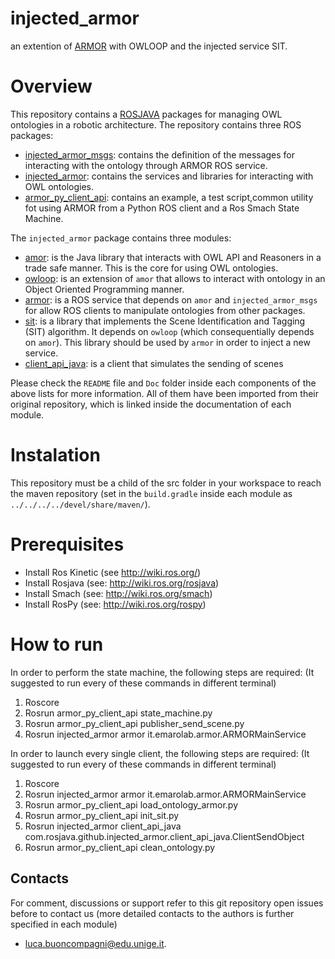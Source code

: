 # injected_armor
an extention of [ARMOR](https://arxiv.org/abs/1706.10151) with OWLOOP and the injected service SIT.

# Overview 

This repository contains a [ROSJAVA](http://wiki.ros.org/rosjava) packages for managing OWL ontologies in a robotic architecture.
The repository contains three ROS packages:
- [injected_armor_msgs](https://github.com/TheGor/injected_armor_pkgs/tree/developingMine/injected_armor_msgs): contains the definition of the messages for interacting with the ontology through ARMOR ROS service.
- [injected_armor](https://github.com/TheGor/injected_armor_pkgs/tree/developingMine/injected_armor): contains the services and libraries for interacting with OWL ontologies.
- [armor_py_client_api](https://github.com/TheGor/injected_armor_pkgs/tree/developingMine/armor_py_client_api): contains an example, a test script,common utility fot using ARMOR from a Python ROS client and a Ros Smach State Machine. 

The `injected_armor` package contains three modules:
- [amor](https://github.com/EmaroLab/injected_armor_pkgs/tree/master/injected_armor/amor): is the Java library that interacts with OWL API and Reasoners in a trade safe manner. This is the core for using OWL ontologies.
- [owloop](https://github.com/EmaroLab/injected_armor_pkgs/tree/master/injected_armor/owloop): is an extension of `amor` that allows to interact with ontology in an Object Oriented Programming manner.
- [armor](https://github.com/TheGor/injected_armor_pkgs/tree/developingMine/injected_armor/armor): is a ROS service that depends on `amor` and `injected_armor_msgs` for allow ROS clients to manipulate ontologies from other packages.
- [sit](https://github.com/TheGor/injected_armor_pkgs/tree/developingMine/injected_armor/sit): is a library that implements the Scene Identification and Tagging (SIT) algorithm. It depends on `owloop` (which consequentially depends on `amor`). This library should be used by `armor` in order to inject a new service. 
- [client_api_java](https://github.com/TheGor/injected_armor_pkgs/tree/developingMine/injected_armor/client_api_java): is a client that simulates the sending of scenes

Please check the `README` file and `Doc` folder inside each components of the above lists for more information. 
All of them have been imported from their original repository, which is linked inside the documentation of each module.

# Instalation

This repository must be a child of the src folder in your workspace to reach the maven repository (set in the `build.gradle` inside each module as `../../../../devel/share/maven/`).

# Prerequisites 

 - Install Ros Kinetic (see http://wiki.ros.org/)
 - Install Rosjava (see: http://wiki.ros.org/rosjava)
 - Install Smach (see: http://wiki.ros.org/smach)
 - Install RosPy (see: http://wiki.ros.org/rospy)

# How to run

In order to perform the state machine, the following steps are required:
(It suggested to run every of these commands in different terminal) 

1.	Roscore
2.	Rosrun armor_py_client_api state_machine.py
3.	Rosrun armor_py_client_api publisher_send_scene.py
4.	Rosrun injected_armor armor it.emarolab.armor.ARMORMainService

In order to launch every single client, the following steps are required:
(It suggested to run every of these commands in different terminal)

1.	Roscore
2.	Rosrun injected_armor armor it.emarolab.armor.ARMORMainService
3.	Rosrun armor_py_client_api load_ontology_armor.py
4.	Rosrun armor_py_client_api init_sit.py
5.	Rosrun injected_armor client_api_java com.rosjava.github.injected_armor.client_api_java.ClientSendObject
6.	Rosrun armor_py_client_api clean_ontology.py


## Contacts

For comment, discussions or support refer to this git repository open issues before to contact us (more detailed contacts to the authors is further specified in each module)
 - [luca.buoncompagni@edu.unige.it](mailto:luca.buoncompagni@edu.unige.it).


